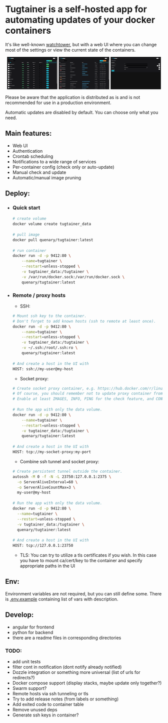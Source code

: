 # Tugtainer is a self-hosted app for automating updates of your docker containers

It's like well-known [watchtower](https://github.com/containrrr/watchtower), but with a web UI where you can change most of the settings or view the current state of the containers.

<p align="center">
<img src="resources/tugtainer-containers-v1.1.2.png" width="32%">
<img src="resources/tugtainer-images-v1.1.2.png" width="32%">
<img src="resources/tugtainer-settings-v1.1.2.png" width="32%">
</p>

Please be aware that the application is distributed as is and is not recommended for use in a production environment.

Automatic updates are disabled by default. You can choose only what you need.

## Main features:

- Web UI
- Authentication
- Crontab scheduling
- Notifications to a wide range of services
- Per-container config (check only or auto-update)
- Manual check and update
- Automatic/manual image pruning

## Deploy:

- ### Quick start

  ```bash
  # create volume
  docker volume create tugtainer_data

  # pull image
  docker pull quenary/tugtainer:latest

  # run container
  docker run -d -p 9412:80 \
      --name=tugtainer \
      --restart=unless-stopped \
      -v tugtainer_data:/tugtainer \
      -v /var/run/docker.sock:/var/run/docker.sock \
      quenary/tugtainer:latest
  ```

- ### Remote / proxy hosts

  - SSH:

  ```bash
  # Mount ssh key to the container.
  # Don't forget to add known hosts (ssh to remote at least once).
  docker run -d -p 9412:80 \
      --name=tugtainer \
      --restart=unless-stopped \
      -v tugtainer_data:/tugtainer \
      -v ~/.ssh:/root/.ssh:ro \
      quenary/tugtainer:latest

  # And create a host in the UI with
  HOST: ssh://my-user@my-host
  ```

  - Socket proxy:

  ```bash
  # Create socket proxy container, e.g. https://hub.docker.com/r/linuxserver/socket-proxy
  # Of course, you should remember not to update proxy container from the app.
  # Enable at least IMAGES, INFO, PING for the check feature, and CONTAINERS, NETWORKS, POST, VOLUMES for the update feature.

  # Run the app with only the data volume.
  docker run -d -p 9412:80 \
      --name=tugtainer \
      --restart=unless-stopped \
      -v tugtainer_data:/tugtainer \
      quenary/tugtainer:latest

  # And create a host in the UI with
  HOST: tcp://my-socket-proxy:my-port
  ```

  - Combine ssh tunnel and socket proxy:

  ```bash
  # Create persistent tunnel outside the container.
  autossh -M 0 -f -N -L 23750:127.0.0.1:2375 \
    -o ServerAliveInterval=60 \
    -o ServerAliveCountMax=3 \
    my-user@my-host

  # Run the app with only the data volume.
  docker run -d -p 9412:80 \
    --name=tugtainer \
    --restart=unless-stopped \
    -v tugtainer_data:/tugtainer \
    quenary/tugtainer:latest

  # And create a host in the UI with
  HOST: tcp://127.0.0.1:23750
  ```

  - TLS:
    You can try to utilize a tls certificates if you wish. In this case you have to mount ca/cert/key to the container and specify appropriate paths in the UI

## Env:

Environment variables are not required, but you can still define some. There is [.env.example](/.env.example) containing list of vars with description.

## Develop:

- angular for frontend
- python for backend
- there are a readme files in corresponding directories

### TODO:

- add unit tests
- filter cont in notification (dont notify already notified)
- Dozzle integration or something more universal (list of urls for redirects?)
- Docker compose support (display stacks, maybe update only together?)
- Swarm support?
- Remote hosts via ssh tunneling or tls
- Try to add release notes (from labels or something)
- Add exited code to container table
- Remove unused deps
- Generate ssh keys in container?
